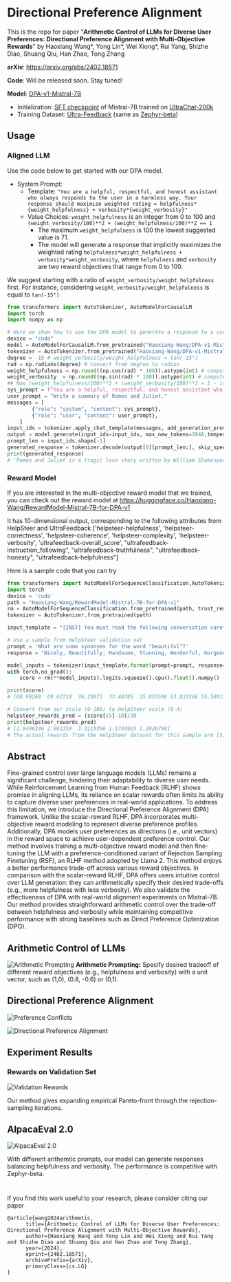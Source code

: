 # Directional Preference Alignment

This is the repo for paper "**Arithmetic Control of LLMs for Diverse User Preferences: Directional Preference Alignment with Multi-Objective Rewards**" by Haoxiang Wang*, Yong Lin*, Wei Xiong*, Rui Yang, Shizhe Diao, Shuang Qiu, Han Zhao, Tong Zhang

**arXiv**: https://arxiv.org/abs/2402.18571

**Code**: Will be released soon. Stay tuned! 

**Model**: [DPA-v1-Mistral-7B](https://huggingface.co/Haoxiang-Wang/DPA-v1-Mistral-7B/)

* Initialization: [SFT checkpoint](https://huggingface.co/HuggingFaceH4/mistral-7b-sft-beta)  of Mistral-7B trained on [UltraChat-200k](https://huggingface.co/datasets/HuggingFaceH4/ultrachat_200k)
* Training Dataset: [Ultra-Feedback](https://huggingface.co/datasets/openbmb/UltraFeedback) (same as [Zephyr-beta](https://huggingface.co/HuggingFaceH4/zephyr-7b-beta))

## Usage

### Aligned LLM
Use the code below to get started with our DPA model.

+ System Prompt:
  + Template: `"You are a helpful, respectful, and honest assistant who always responds to the user in a harmless way. Your response should maximize weighted rating = helpfulness*{weight_helpfulness} + verbosity*{weight_verbosity}"`
  + Value Choices: `weight_helpfulness` is an integer from 0 to 100 and `(weight_verbosity/100)**2 + (weight_helpfulness/100)**2 == 1`
    + The maximum `weight_helpfulness` is 100 the lowest suggested value is 71.
    + The model will generate a response that implicitly maximizes the weighted rating `helpfulness*weight_helpfulness + verbosity*weight_verbosity`, where `helpfulness` and `verbosity` are two reward objectives that range from 0 to 100. 

We suggest starting with a ratio of `weight_verbosity/weight_helpfulness` first. For instance, considering `weight_verbosity/weight_helpfulness` is equal to `tan(-15°)`
```python
from transformers import AutoTokenizer, AutoModelForCausalLM
import torch
import numpy as np

# Here we show how to use the DPA model to generate a response to a user prompt.
device = "cuda"
model = AutoModelForCausalLM.from_pretrained("Haoxiang-Wang/DPA-v1-Mistral-7B", torch_dtype=torch.bfloat16, device_map=device)
tokenizer = AutoTokenizer.from_pretrained("Haoxiang-Wang/DPA-v1-Mistral-7B")
degree = -15 # weight_verbosity/weight_helpfulness = tan(-15°)
rad = np.radians(degree) # convert from degree to radian
weight_helpfulness = np.round((np.cos(rad) * 100)).astype(int) # compute weight_helpfulness, scale it by 100x, and round it to an integer
weight_verbosity  = np.round((np.sin(rad) * 100)).astype(int) # compute weight_verbosity, scale it by 100x, and round it to an integer
## Now (weight_helpfulness/100)**2 + (weight_verbosity/100)**2 ≈ 1 - it is not an exact equivalence due to the round() operations above 
sys_prompt = f"You are a helpful, respectful, and honest assistant who always responds to the user in a harmless way. Your response should maximize weighted rating = helpfulness*{weight_helpfulness} + verbosity*{weight_verbosity}"
user_prompt = "Write a summary of Romeo and Juliet."
messages = [
        {"role": "system", "content": sys_prompt},
        {"role": "user", "content": user_prompt},
    ]
input_ids = tokenizer.apply_chat_template(messages, add_generation_prompt=True, return_tensors="pt").to(device)
output = model.generate(input_ids=input_ids, max_new_tokens=2048,temperature=0.7)
prompt_len = input_ids.shape[-1]
generated_response = tokenizer.decode(output[0][prompt_len:], skip_special_tokens=True)
print(generated_response)
# 'Romeo and Juliet is a tragic love story written by William Shakespeare, believed to have been written between 1591 and 1595. The play is based on an Italian tale called "The Tragical History of Romeus and Juliet" by Arthur Brooke, which was published in 1562.\n\nThe story revolves around two young star-crossed lovers, Romeo Montague and Juliet Capulet, from rival families in Verona, Italy. Their love is forbidden by their families, who have a long-standing feud. Despite the obstacles, Romeo and Juliet marry in secret and spend a few blissful days together before fate intervenes.\n\nA series of misunderstandings, miscommunications, and tragic events lead to the deaths of both Romeo and Juliet. Romeo believes that Juliet is dead, and in a fit of despair, he takes his own life. Juliet, who is actually still alive, awakens to find Romeo dead and takes her own life in grief.\n\nThe play explores themes of love, hate, fate, and the consequences of actions. It is known for its iconic characters, including the passionate Romeo, the fiery Juliet, and the noble Friar Lawrence, who tries to help the young lovers.\n\nRomeo and Juliet has been adapted into numerous films, stage productions, and other media over the years, and it remains a beloved and tragic tale of forbidden love.'
```

### Reward Model
If you are interested in the multi-objective reward model that we trained, you can check out the reward model at https://huggingface.co/Haoxiang-Wang/RewardModel-Mistral-7B-for-DPA-v1

It has 10-dimensional output, corresponding to the following attributes from HelpSteer and UltraFeedback
['helpsteer-helpfulness', 'helpsteer-correctness', 'helpsteer-coherence', 'helpsteer-complexity', 'helpsteer-verbosity', 'ultrafeedback-overall_score', "ultrafeedback-instruction_following", "ultrafeedback-truthfulness", "ultrafeedback-honesty", "ultrafeedback-helpfulness"]

Here is a sample code that you can try
```python
from transformers import AutoModelForSequenceClassification,AutoTokenizer
import torch
device = 'cuda'
path = "Haoxiang-Wang/RewardModel-Mistral-7B-for-DPA-v1"
rm = AutoModelForSequenceClassification.from_pretrained(path, trust_remote_code=True).to(device)
tokenizer = AutoTokenizer.from_pretrained(path) 

input_template = "[INST] You must read the following conversation carefully and rate the assistant's response from score 0-100 in these aspects: helpfulness, correctness, coherence, honesty, complexity, verbosity\n\nUser: {prompt}\n\nAssistant: {response} [/INST]"

# Use a sample from HelpSteer validation set
prompt = 'What are some synonyms for the word "beautiful"?'
response = "Nicely, Beautifully, Handsome, Stunning, Wonderful, Gorgeous, Pretty, Stunning, Elegant"

model_inputs = tokenizer(input_template.format(prompt=prompt, response=response), return_tensors="pt").to(device)
with torch.no_grad():
    score = rm(**model_inputs).logits.squeeze().cpu().float().numpy()

print(score)
# [68.99269  69.62718  76.23071  33.48785  35.853596 63.833366 55.58917 68.7175 59.552124 46.465595]

# Convert from our scale (0-100) to HelpSteer scale (0-4) 
helpsteer_rewards_pred = (score[:5]-10)/20
print(helpsteer_rewards_pred)
# [2.9496346 2.981359  3.3115356 1.1743925 1.2926798]
# The actual rewards from the HelpSteer dataset for this sample are [3,3,4,2,2]
```
## Abstract
Fine-grained control over large language models (LLMs) remains a significant challenge, hindering their adaptability to diverse user needs. While Reinforcement Learning from Human Feedback (RLHF) shows promise in aligning LLMs, its reliance on scalar rewards often limits its ability to capture diverse user preferences in real-world applications. To address this limitation, we introduce the Directional Preference Alignment (DPA) framework. Unlike the scalar-reward RLHF, DPA incorporates multi-objective reward modeling to represent diverse preference profiles. Additionally, DPA models user preferences as directions (i.e., unit vectors) in the reward space to achieve user-dependent preference control. Our method involves training a multi-objective reward model and then fine-tuning the LLM with a preference-conditioned variant of Rejection Sampling Finetuning (RSF), an RLHF method adopted by Llama 2. This method enjoys a better performance trade-off across various reward objectives. In comparison with the scalar-reward RLHF, DPA offers users intuitive control over LLM generation: they can arithmetically specify their desired trade-offs (e.g., more helpfulness with less verbosity). We also validate the effectiveness of DPA with real-world alignment experiments on Mistral-7B. Our method provides straightforward arithmetic control over the trade-off between helpfulness and verbosity while maintaining competitive performance with strong baselines such as Direct Preference Optimization (DPO). 

## Arithmetic Control of LLMs

<!-- insert figures from assets/Chats_illustration.jpg with caption "Arithmetic Prompting"-->
![Arithmetic Prompting](assets/Chats_illustration.jpg)
**Arithmetic Prompting:** Specify desired tradeoff of different reward objectives (e.g., helpfulness and verbosity) with a unit vector, such as (1,0), (0.8, -0.6) or (0,1).

## Directional Preference Alignment

![Preference Conflicts](assets/preference-conflict.jpg)

![Directional Preference Alignment](assets/algo-illustration.jpg)


## Experiment Results


### Rewards on Validation Set
![Validation Rewards](assets/validation_rewards.jpg)

Our method gives expanding empirical Pareto-front through the rejection-sampling iterations.


## AlpacaEval 2.0
![AlpacaEval 2.0](assets/alpacaeval.jpg)

With different arithemtic prompts, our model can generate responses balancing helpfulness and verbosity. The performance is competitive with Zephyr-beta.


# 
If you find this work useful to your research, please consider citing our paper
```
@article{wang2024arithmetic,
      title={Arithmetic Control of LLMs for Diverse User Preferences: Directional Preference Alignment with Multi-Objective Rewards}, 
      author={Haoxiang Wang and Yong Lin and Wei Xiong and Rui Yang and Shizhe Diao and Shuang Qiu and Han Zhao and Tong Zhang},
      year={2024},
      eprint={2402.18571},
      archivePrefix={arXiv},
      primaryClass={cs.LG}
}
```
